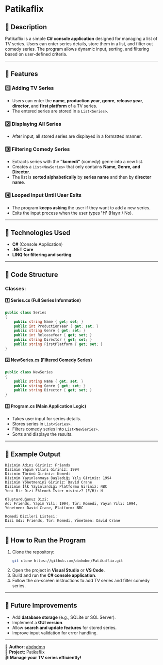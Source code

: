 # Patikaflix

## 📌 Description
Patikaflix is a simple **C# console application** designed for managing a list of TV series. Users can enter series details, store them in a list, and filter out comedy series. The program allows dynamic input, sorting, and filtering based on user-defined criteria.

---

## 🚀 Features

### 1️⃣ **Adding TV Series**
- Users can enter the **name**, **production year**, **genre**, **release year**, **director**, and **first platform** of a TV series.
- The entered series are stored in a `List<Series>`.

### 2️⃣ **Displaying All Series**
- After input, all stored series are displayed in a formatted manner.

### 3️⃣ **Filtering Comedy Series**
- Extracts series with the **"komedi"** (comedy) genre into a new list.
- Creates a `List<NewSeries>` that only contains **Name, Genre, and Director**.
- The list is **sorted alphabetically** by **series name** and then by **director name**.

### 4️⃣ **Looped Input Until User Exits**
- The program **keeps asking** the user if they want to add a new series.
- Exits the input process when the user types **'H'** (Hayır / No).

---

## 🔧 Technologies Used
- **C#** (Console Application)
- **.NET Core**
- **LINQ for filtering and sorting**

---

## 📂 Code Structure
### **Classes:**
#### **1️⃣ Series.cs** (Full Series Information)
```csharp
public class Series
{
    public string Name { get; set; }
    public int ProductionYear { get; set; }
    public string Genre { get; set; }
    public int ReleaseYear { get; set; }
    public string Director { get; set; }
    public string FirstPlatform { get; set; }
}
```
#### **2️⃣ NewSeries.cs** (Filtered Comedy Series)
```csharp
public class NewSeries
{
    public string Name { get; set; }
    public string Genre { get; set; }
    public string Director { get; set; }
}
```
#### **3️⃣ Program.cs** (Main Application Logic)
- Takes user input for series details.
- Stores series in `List<Series>`.
- Filters comedy series into `List<NewSeries>`.
- Sorts and displays the results.

---

## 📌 Example Output
```
Dizinin Adını Giriniz: Friends
Dizinin Yapım Yılını Giriniz: 1994
Dizinin Türünü Giriniz: Komedi
Dizinin Yayınlanmaya Başladığı Yılı Giriniz: 1994
Dizinin Yönetmenini Giriniz: David Crane
Dizinin İlk Yayınlandığı Platformu Giriniz: NBC
Yeni Bir Dizi Eklemek İster misiniz? (E/H): H

Oluşturduğunuz Dizi:
Ad: Friends, Yapım Yılı: 1994, Tür: Komedi, Yayın Yılı: 1994, Yönetmen: David Crane, Platform: NBC

Komedi Dizileri Listesi:
Dizi Adı: Friends, Tür: Komedi, Yönetmen: David Crane
```
---

## 🚀 How to Run the Program
1. Clone the repository:
   ```sh
   git clone https://github.com/abdndmn/Patikaflix.git
   ```
2. Open the project in **Visual Studio** or **VS Code**.
3. Build and run the **C# console application**.
4. Follow the on-screen instructions to add TV series and filter comedy series.

---

## 🌟 Future Improvements
- Add **database storage** (e.g., SQLite or SQL Server).
- Implement a **GUI version**.
- Allow **search and update features** for stored series.
- Improve input validation for error handling.

---

📌 **Author:** [abdndmn](https://github.com/abdndmn)  
🚀 **Project:** Patikaflix  
🎬 **Manage your TV series efficiently!**

